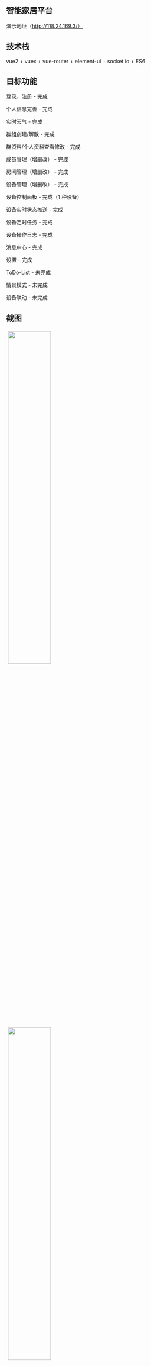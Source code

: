 ## 智能家居平台

演示地址（http://118.24.169.3/）

## 技术栈

vue2 + vuex + vue-router + element-ui + socket.io + ES6

## 目标功能

登录、注册 - 完成

个人信息完善 - 完成

实时天气 - 完成

群组创建/解散 - 完成

群资料/个人资料查看修改 - 完成

成员管理（增删改） - 完成

房间管理（增删改） - 完成

设备管理（增删改） - 完成

设备控制面板 - 完成（1 种设备）

设备实时状态推送 - 完成

设备定时任务 - 完成

设备操作日志 - 完成

消息中心 - 完成

设置 - 完成

ToDo-List - 未完成

情景模式 - 未完成

设备联动 - 未完成

## 截图

<img src="_md_img\1-登录.PNG" width="48%" style="padding: 5px;">
<img src="_md_img\1-注册.PNG" width="48%" style="padding: 5px;">
<img src="_md_img\2-首页-2.PNG" width="48%" style="padding: 5px;">
<img src="_md_img\2-首页-3.PNG" width="48%" style="padding: 5px;">
<img src="_md_img\3-群组-1.PNG" width="48%" style="padding: 5px;">
<img src="_md_img\3-群组-2.PNG" width="48%" style="padding: 5px;">
<img src="_md_img\3-群组-3.PNG" width="48%" style="padding: 5px;">
<img src="_md_img\3-群组-4.PNG" width="48%" style="padding: 5px;">
<img src="_md_img\3-群组-5.PNG" width="48%" style="padding: 5px;">
<img src="_md_img\4-控制台.PNG" width="48%" style="padding: 5px;">
<img src="_md_img\4-设备管理-1.PNG" width="48%" style="padding: 5px;">
<img src="_md_img\4-设备管理-2.PNG" width="48%" style="padding: 5px;">
<img src="_md_img\4-设备管理-3.PNG" width="48%" style="padding: 5px;">
<img src="_md_img\5-设备接入-2.PNG" width="48%" style="padding: 5px;">
<img src="_md_img\6-设备控制面板-1.PNG" width="48%" style="padding: 5px;">
<img src="_md_img\6-设备控制面板-2.PNG" width="48%" style="padding: 5px;">
<img src="_md_img\6-设备控制面板-3.PNG" width="48%" style="padding: 5px;">
<img src="_md_img\6-设备控制面板-4.PNG" width="48%" style="padding: 5px;">
<img src="_md_img\6-设备控制面板-5.PNG" width="48%" style="padding: 5px;">
<img src="_md_img\6-设备控制面板-6.PNG" width="48%" style="padding: 5px;">
<img src="_md_img\7-消息中心.PNG" width="48%" style="padding: 5px;">
<img src="_md_img\7-消息中心-2.PNG" width="48%" style="padding: 5px;">
<img src="_md_img\7-消息中心-3.PNG" width="48%" style="padding: 5px;">
<img src="_md_img\8-设置-1.PNG" width="48%" style="padding: 5px;">
<img src="_md_img\8-设置-2.PNG" width="48%" style="padding: 5px;">
<img src="_md_img\8-设置-3.PNG" width="48%" style="padding: 5px;">
